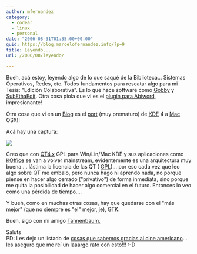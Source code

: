 ```yaml
---
author: mfernandez
category:
  - codear
  - linux
  - personal
date: "2006-08-31T01:35:00+00:00"
guid: https://blog.marcelofernandez.info/?p=9
title: Leyendo....
url: /2006/08/leyendo/

---
```

Bueh, acá estoy, leyendo algo de lo que saqué de la Biblioteca... Sistemas Operativos, Redes, etc. Todos fundamentos para rescatar algo para mi Tesis: "Edición Colaborativa". Es lo que hace software como [Gobby](http://gobby.0x539.de/index.html) y [SubEthaEdit](http://www.codingmonkeys.de/subethaedit/). Otra cosa piola que vi es el [plugin para Abiword](http://uwog.net/blog/?p=29), impresionante!

Otra cosa que vi en un [Blog](http://www.imbrandon.com/2006/08/28/kde4-on-osx-no-x11/) es el [port](http://www.racoonfink.com/archives/000700.html) (muy prematuro) de [KDE](http://www.kde.org/) 4 a [Mac](http://www.apple.com/) OSX!!

Acá hay una captura:

[![](http://photos1.blogger.com/blogger2/448/981953459584652/320/kde4-osx.png)](http://photos1.blogger.com/blogger2/448/981953459584652/1600/kde4-osx.png)

Creo que con [QT4.x](http://www.trolltech.com/products/qt) GPL para Win/Lin/Mac KDE y sus aplicaciones como [KOffice](http://koffice.kde.org/) se van a volver mainstream, evidentemente es una arquitectura muy buena.... lástima la licencia de las QT ( [GPL](http://www.gnu.org/copyleft/gpl.es.html))... por eso cada vez que leo algo sobre QT me embalo, pero nunca hago ni aprendo nada, no porque piense en hacer algo cerrado ("privativo") de forma inmediata, sino porque me quita la posibilidad de hacer algo comercial en el futuro. Entonces lo veo como una pérdida de tiempo....

Y bueh, como en muchas otras cosas, hay que quedarse con el "más mejor" (que no siempre es "el" mejor, je), [GTK](http://www.gtk.org/).

Bueh, sigo con mi amigo [Tannenbaum.](http://www.cs.vu.nl/%7East/)

Saluts  
PD: Les dejo un listado de [cosas que sabemos gracias al cine americano](http://www.tecnoblogico.com/2006/605/cosas-que-sabemos-gracias-al-cine-americano)... les aseguro que me reí un laaargo rato con esto!!! :-D
